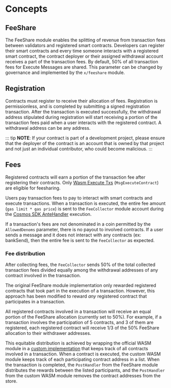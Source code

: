 <!--
order: 1
-->

# Concepts

## FeeShare

The FeeShare module enables the splitting of revenue from transaction fees between validators and registered smart contracts. Developers can register their smart contracts and every time someone interacts with a registered smart contract, the contract deployer or their assigned withdrawal account receives a part of the transaction fees. By default, 50% of all transaction fees for Execute Messages are shared. This parameter can be changed by governance and implemented by the `x/feeshare` module.

## Registration

Contracts must register to receive their allocation of fees. Registration is permissionless, and is completed by submitting a signed registration transaction. After the transaction is executed successfully, the withdrawal address stipulated  during registration will start receiving a portion of the transaction fees paid when a user interacts with the registered contract. A withdrawal address can be any address. 

::: tip
 **NOTE**: If your contract is part of a development project, please ensure that the deployer of the contract is an account that is owned by that project and not just an individual contributor, who could become malicious. 
:::

## Fees

Registered contracts will earn a portion of the transaction fee after registering their contracts. Only [Wasm Execute Txs](https://github.com/CosmWasm/wasmd/blob/main/proto/cosmwasm/wasm/v1/tx.proto#L115-L127) (`MsgExecuteContract`) are eligible for feesharing.

Users pay transaction fees to pay to interact with smart contracts and execute transactions. When a transaction is executed, the entire fee amount (`gas limit * gas price`) is sent to the `FeeCollector` module account during the [Cosmos SDK AnteHandler](https://docs.cosmos.network/main/modules/auth/#antehandlers) execution.

If a transaction's fees are not denominated in a coin permitted by the `AllowedDenoms` parameter, there is no payout to involved contracts.  If a user sends a message and it does not interact with any contracts (ex: bankSend), then the entire fee is sent to the `FeeCollector` as expected.

### Fee distribution


After collecting fees, the `FeeCollector` sends 50% of the total collected transaction fees divided equally among the withdrawal addresses of any contract involved in the transaction. 

The original FeeShare module implementation only rewarded registered contracts that took part in the execution of a transaction. However, this approach has been modified to reward *any* registered contract that participates in a transaction. 

All registered contracts involved in a transaction will receive an equal portion of the FeeShare allocation (currently set to 50%). For example, if a transaction involves the participation of 5 contracts, and 3 of them are registered, each registered contract will receive 1/3 of the 50% FeeShare allocation to their withdrawer addresses. 

This equitable distribution is achieved by wrapping the official WASM module in a [custom implementation](../../wasm/README.md) that keeps track of all contracts involved in a transaction. When a contract is executed, the custom WASM module keeps track of each participating contract address in a list. When the transaction is completed, the `PostHandler` from the FeeShare module distributes the rewards between the listed participants, and the `PostHandler` from the custom WASM module removes the contract addresses from the store.






